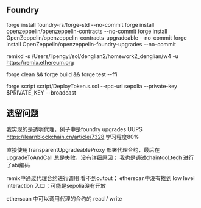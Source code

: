 ## Foundry
forge install foundry-rs/forge-std --no-commit 
forge install openzeppelin/openzeppelin-contracts --no-commit
forge install OpenZeppelin/openzeppelin-contracts-upgradeable --no-commit
forge install OpenZeppelin/openzeppelin-foundry-upgrades --no-commit

remixd -s /Users/lipengyi/sol/denglian2/homework2_denglian/w4 -u https://remix.ethereum.org

forge clean && forge build && forge test --ffi

forge script script/DeployToken.s.sol --rpc-url sepolia --private-key $PRIVATE_KEY --broadcast 

## 遗留问题

我实现的是透明代理，例子中是foundry upgrades  UUPS
https://learnblockchain.cn/article/7328  学习程度80%


直接使用TransparentUpgradeableProxy 部署代理合约，最后在upgradeToAndCall 总是失败，没有详细原因；
我也是通过chaintool.tech  进行了abi编码 

remix中通过代理合约进行调用  看不到output；
etherscan中没有找到 low level interaction  入口；可能是sepolia没有开放

etherscan 中可以调用代理的合约的 read / write
